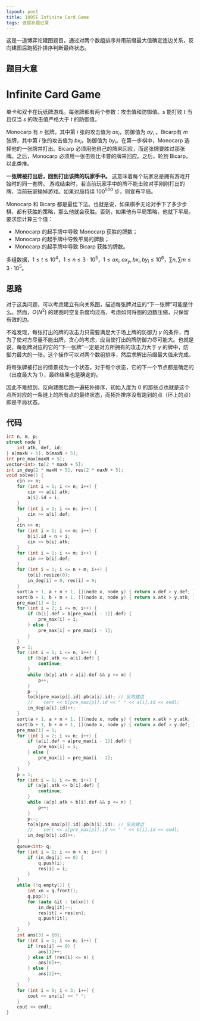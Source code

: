 ```yaml
---
layout: post
title: 1895E Infinite Card Game
tags: 做题补题记录
---  
```


这是一道博弈论建图题目，通过对两个数组排序并用前缀最大值确定连边关系，反向建图后跑拓扑排序判断最终状态。

## 题目大意

# Infinite Card Game

单卡和双卡在玩纸牌游戏。每张牌都有两个参数：攻击值和防御值。$s$ 能打败 $t$ 当且仅当 $s$ 的攻击值严格大于 $t$ 的防御值。

Monocarp 有 $n$ 张牌，其中第 $i$ 张的攻击值为 $\mathit{ax}_i$，防御值为 $\mathit{ay}_i$ 。Bicarp有 $m$ 张牌，其中第 $i$ 张的攻击值为 $\mathit{bx}_i$，防御值为 $\mathit{by}_i$。在第一步棋中，Monocarp 选择他的一张牌并打出。Bicarp 必须用他自己的牌来回应，而这张牌要胜过那张牌。之后，Monocarp 必须用一张击败比卡普的牌来回应。之后，轮到 Bicarp，以此类推。

**一张牌被打出后，回到打出该牌的玩家手中。** 这意味着每个玩家总是拥有游戏开始时的同一套牌。
游戏结束时，若当前玩家手中的牌不能击败对手刚刚打出的牌，当前玩家输掉游戏。如果对局持续 $100^{500}$ 步，则宣布平局。

Monocarp 和 Bicarp 都是最佳下法。也就是说，如果棋手无论对手下了多少步棋，都有获胜的策略，那么他就会获胜。否则，如果他有平局策略，他就下平局。要求您计算三个值：

- Monocarp 的起手牌中导致 Monocarp 获胜的牌数；
- Monocarp 的起手牌中导致平局的牌数；
- Monocarp 的起手牌中导致 Bicarp 获胜的牌数。

多组数据，$1 \le t \le 10^4$，$1 \le n \le 3 \cdot 10^5$，$1 \le \mathit{ax}_i,\mathit{ax}_y,\mathit{bx}_i,\mathit{by}_i \le 10^6$，$\sum n,\sum m \leq 3 \cdot 10^5$。

## 思路

对于这类问题，可以考虑建立有向关系图，描述每张牌对应的“下一张牌”可能是什么。然而，$O(N^2)$ 的建图时空复杂度均过高，考虑如何将图的边数压缩，只保留有效的边。

不难发现，每张打出的牌的攻击力只需要满足大于场上牌的防御力 $y$ 的条件，而为了使对方尽量不能出牌，贪心的考虑，应当使打出的牌防御力尽可能大。也就是说，每张牌对应的它的“下一张牌”一定是对方所拥有的攻击力大于 $y$ 的牌中，防御力最大的一张。这个操作可以对两个数组排序，然后求解出前缀最大值来完成。

将每张牌被打出的情景视为一个状态，对于每个状态，它的下一个节点都是确定的（出度最大为 1），最终结果也是确定的。

因此不难想到，反向建图后跑一遍拓扑排序，初始入度为 0 的那些点也就是这个点所对应的一条链上的所有点的最终状态，而拓扑排序没有跑到的点（环上的点）即是平局状态。

## 代码

```cpp
int n, m, p;
struct node {
    int atk, def, id;
} a[maxN + 5], b[maxN + 5];
int pre_max[maxN + 5];
vector<int> to[2 * maxN + 5];
int in_deg[2 * maxN + 5], res[2 * maxN + 5];
void solve() {
    cin >> n;
    for (int i = 1; i <= n; i++) {
        cin >> a[i].atk;
        a[i].id = i;
    }
    for (int i = 1; i <= n; i++) {
        cin >> a[i].def;
    }
    cin >> m;
    for (int i = 1; i <= m; i++) {
        b[i].id = n + i;
        cin >> b[i].atk;
    }
    for (int i = 1; i <= m; i++) {
        cin >> b[i].def;
    }
    for (int i = 1; i <= n + m; i++) {
        to[i].resize(0);
        in_deg[i] = 0, res[i] = 0;
    }
    sort(a + 1, a + n + 1, [](node x, node y) { return x.def > y.def; });
    sort(b + 1, b + m + 1, [](node x, node y) { return x.atk > y.atk; });
    pre_max[1] = 1;
    for (int i = 2; i <= m; i++) {
        if (b[i].def > b[pre_max[i - 1]].def) {
            pre_max[i] = i;
        } else {
            pre_max[i] = pre_max[i - 1];
        }
    }
    p = 1;
    for (int i = 1; i <= n; i++) {
        if (b[p].atk <= a[i].def) {
            continue;
        }
        while (b[p].atk > a[i].def && p <= m) {
            p++;
        }
        p--;
        to[b[pre_max[p]].id].pb(a[i].id); // 反向建边
        //    cerr << b[pre_max[p]].id << " " << a[i].id << endl;
        in_deg[a[i].id]++;
    }
    sort(a + 1, a + n + 1, [](node x, node y) { return x.atk > y.atk; });
    sort(b + 1, b + m + 1, [](node x, node y) { return x.def > y.def; });
    pre_max[1] = 1;
    for (int i = 2; i <= n; i++) {
        if (a[i].def > a[pre_max[i - 1]].def) {
            pre_max[i] = i;
        } else {
            pre_max[i] = pre_max[i - 1];
        }
    }
    p = 1;
    for (int i = 1; i <= m; i++) {
        if (a[p].atk <= b[i].def) {
            continue;
        }
        while (a[p].atk > b[i].def && p <= n) {
            p++;
        }
        p--;
        to[a[pre_max[p]].id].pb(b[i].id); // 反向建边
        //    cerr << a[pre_max[p]].id << " " << b[i].id << endl;
        in_deg[b[i].id]++;
    }
    queue<int> q;
    for (int i = 1; i <= m + n; i++) {
        if (in_deg[i] == 0) {
            q.push(i);
            res[i] = i;
        }
    }
    while (!q.empty()) {
        int xn = q.front();
        q.pop();
        for (auto &it : to[xn]) {
            in_deg[it]--;
            res[it] = res[xn];
            q.push(it);
        }
    }
    int ans[3] = {0};
    for (int i = 1; i <= n; i++) {
        if (res[i] == 0) {
            ans[1]++;
        } else if (res[i] <= n) {
            ans[0]++;
        } else {
            ans[2]++;
        }
    }
    for (int i = 0; i < 3; i++) {
        cout << ans[i] << " ";
    }
    cout << endl;
}
```
